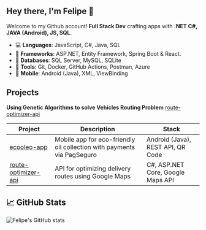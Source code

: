 ## Hey there, I'm Felipe 👋

Welcome to my Github account!
**Full Stack Dev** crafting apps with **.NET C#, JAVA (Android), JS, SQL**.

- 💻 **Languages**: JavaScript, C#, Java, SQL
- 🔧 **Frameworks**: ASP.NET, Entity Framework, Spring Boot & React.
- 🧩 **Databases**: SQL Server, MySQL, SQLite
- 🧪 **Tools**: Git, Docker, GitHub Actions, Postman, Azure 
- 📱 **Mobile**: Android (Java), XML, ViewBinding

## Projects
**Using Genetic Algorithms to solve Vehicles Routing Problem**
[route-optimizer-api](https://github.com/seuusuario/route-optimizer-api)

| Project | Description | Stack |
|--------|-------------|-------|
| [ecooleo-app](https://github.com/seuusuario/ecooleo-app) | Mobile app for eco-friendly oil collection with payments via PagSeguro | Android (Java), REST API, QR Code |
| [route-optimizer-api](https://github.com/seuusuario/route-optimizer-api) | API for optimizing delivery routes using Google Maps | C#, ASP.NET Core, Google Maps API |

## 📈 GitHub Stats

![Felipe's GitHub stats](https://github-readme-stats.vercel.app/api?username=fekiehn&show_icons=true&theme=transparent&hide_title=true)


<!--
**FeKiehn/FeKiehn** is a ✨ _special_ ✨ repository because its `README.md` (this file) appears on your GitHub profile.

Here are some ideas to get you started:

- 🔭 I’m currently working on ...
- 🌱 I’m currently learning ...
- 👯 I’m looking to collaborate on ...
- 🤔 I’m looking for help with ...
- 💬 Ask me about ...
- 📫 How to reach me: ...
- 😄 Pronouns: ...
- ⚡ Fun fact: ...
-->
